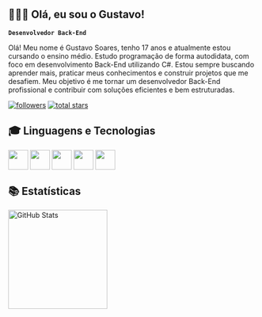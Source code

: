 ## 👨🏻‍💻 Olá, eu sou o Gustavo!

**`Desenvolvedor Back-End`**

Olá! Meu nome é Gustavo Soares, tenho 17 anos e atualmente estou cursando o ensino médio. Estudo programação de forma autodidata, com foco em desenvolvimento Back-End utilizando C#. Estou sempre buscando aprender mais, praticar meus conhecimentos e construir projetos que me desafiem. Meu objetivo é me tornar um desenvolvedor Back-End profissional e contribuir com soluções eficientes e bem estruturadas.

<p align="left">
      <a href="https://github.com/Gustavo-devy?tab=followers">
         <img alt="followers" title="Follow me on Github" src="https://custom-icon-badges.demolab.com/github/followers/Gustavo-devy?color=236ad3&labelColor=1155ba&style=for-the-badge&logo=person-add&label=Follow&logoColor=white"/></a>
      <a href="https://github.com/Gustavo-devy?tab=repositories&sort=stargazers">
         <img alt="total stars" title="Total stars on GitHub" src="https://custom-icon-badges.demolab.com/github/stars/Gustavo-devy?color=55960c&style=for-the-badge&labelColor=488207&logo=star"/></a>
   </p>

## 🎓 **Linguagens e Tecnologias**
<div>
  <img align="center" height="40" width="40" src="https://cdn.jsdelivr.net/gh/devicons/devicon@latest/icons/csharp/csharp-original.svg"/>
  <img align="center" height="40" width="40" src="https://cdn.jsdelivr.net/gh/devicons/devicon@latest/icons/sqlite/sqlite-original.svg"/>
  <img align="center" height="40" width="40" src="https://cdn.jsdelivr.net/gh/devicons/devicon@latest/icons/html5/html5-original.svg"/>
  <img align="center" height="40" width="40" src="https://cdn.jsdelivr.net/gh/devicons/devicon@latest/icons/css3/css3-original.svg"/>
  <img align="center" height="40" width="40" src="https://cdn.jsdelivr.net/gh/devicons/devicon@latest/icons/javascript/javascript-original.svg"/><br>
</div>

##

## 📚 **Estatísticas**
<p>
<img 
      align="left" 
      alt="GitHub Stats" 
      height="200" 
      src="https://github-readme-stats.vercel.app/api/top-langs/?username=gustavo-devy&theme=react&layout=compact&custom_title=Tecnologias&langs_count=6" 
  />

</p>
